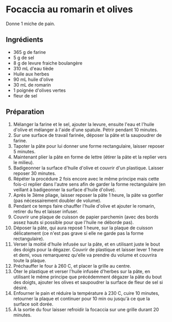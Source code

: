 Focaccia au romarin et olives
=============================

Donne 1 miche de pain.

Ingrédients
-----------
* 365 g de farine
* 5 g de sel
* 8 g de levure fraiche boulangère
* 310 mL d'eau tiède
* Huile aux herbes
* 90 mL huile d'olive
* 30 mL de romarin
* 1 poignée d'olives vertes
* fleur de sel

Préparation
-----------
1. Mélanger la farine et le sel, ajouter la levure, ensuite l'eau et l'huile
   d'olive et mélanger à l'aide d'une spatule. Pétrir pendant 10 minutes.
1. Sur une surface de travail farinée, déposer la pâte et la saupoudrer de
   farine.
1. Tapoter la pâte pour lui donner une forme rectangulaire, laisser reposer 5
   minutes.
1. Maintenant plier la pâte en forme de lettre (étirer la pâte et la replier
   vers le milieu).
1. Badigeonner la surface d'huile d'olive et couvrir d'un plastique. Laisser
   reposer 30 minutes.
1. Répéter la procédure 2 fois encore avec le même principe mais cette fois-ci
   replier dans l'autre sens afin de garder la forme rectangulaire (en veillant
   à badigeonner la surface d'huile d'olive).
1. Après le 3ème pliage, laisser reposer la pâte 1 heure, la pâte va gonfler
   (pas nécessairement doubler de volume).
1. Pendant ce temps faire chauffer l'huile d'olive et ajouter le romarin,
   retirer du feu et laisser infuser.
1. Couvrir une plaque de cuisson de papier parchemin (avec des bords assez
   hauts si possible pour que l'huile ne déborde pas).
1. Déposer la pâte, qui aura reposé 1 heure, sur la plaque de cuisson
   délicatement (ce n'est pas grave si elle ne garde pas la forme
   rectangulaire).
1. Verser la moitié d'huile infusée sur la pâte, et en utilisant juste le bout
   des doigts pour la dégazer. Couvrir de plastique et laisser lever 1 heure et
   demi, vous remarquerez qu'elle va prendre du volume et couvrira toute la
   plaque.
1. Préchauffer le four à 260 C, et placer la grille au centre.
1. Ôter le plastique et verser l'huile infusée d'herbes sur la pâte, en
   utilisant le même principe que précédemment dégazer la pâte du bout des
   doigts, ajouter les olives et saupoudrer la surface de fleur de sel si
   désiré.
1. Enfourner le pain et réduire la température à 230 C, cuire 10 minutes,
   retourner la plaque et continuer pour 10 min ou jusqu'à ce que la surface
   soit dorée.
1. À la sortie du four laisser refroidir la focaccia sur une grille durant 20
   minutes.
